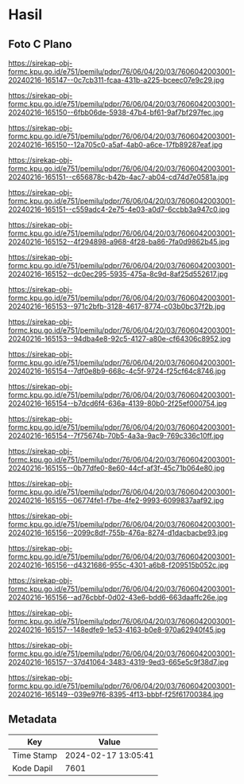 # Hasil

## Foto C Plano

https://sirekap-obj-formc.kpu.go.id/e751/pemilu/pdpr/76/06/04/20/03/7606042003001-20240216-165147--0c7cb311-fcaa-431b-a225-bceec07e9c29.jpg

https://sirekap-obj-formc.kpu.go.id/e751/pemilu/pdpr/76/06/04/20/03/7606042003001-20240216-165150--6fbb06de-5938-47b4-bf61-9af7bf297fec.jpg

https://sirekap-obj-formc.kpu.go.id/e751/pemilu/pdpr/76/06/04/20/03/7606042003001-20240216-165150--12a705c0-a5af-4ab0-a6ce-17fb89287eaf.jpg

https://sirekap-obj-formc.kpu.go.id/e751/pemilu/pdpr/76/06/04/20/03/7606042003001-20240216-165151--c656878c-b42b-4ac7-ab04-cd74d7e0581a.jpg

https://sirekap-obj-formc.kpu.go.id/e751/pemilu/pdpr/76/06/04/20/03/7606042003001-20240216-165151--c559adc4-2e75-4e03-a0d7-6ccbb3a947c0.jpg

https://sirekap-obj-formc.kpu.go.id/e751/pemilu/pdpr/76/06/04/20/03/7606042003001-20240216-165152--4f294898-a968-4f28-ba86-7fa0d9862b45.jpg

https://sirekap-obj-formc.kpu.go.id/e751/pemilu/pdpr/76/06/04/20/03/7606042003001-20240216-165152--dc0ec295-5935-475a-8c9d-8af25d552617.jpg

https://sirekap-obj-formc.kpu.go.id/e751/pemilu/pdpr/76/06/04/20/03/7606042003001-20240216-165153--971c2bfb-3128-4617-8774-c03b0bc37f2b.jpg

https://sirekap-obj-formc.kpu.go.id/e751/pemilu/pdpr/76/06/04/20/03/7606042003001-20240216-165153--94dba4e8-92c5-4127-a80e-cf64306c8952.jpg

https://sirekap-obj-formc.kpu.go.id/e751/pemilu/pdpr/76/06/04/20/03/7606042003001-20240216-165154--7df0e8b9-668c-4c5f-9724-f25cf64c8746.jpg

https://sirekap-obj-formc.kpu.go.id/e751/pemilu/pdpr/76/06/04/20/03/7606042003001-20240216-165154--b7dcd6f4-636a-4139-80b0-2f25ef000754.jpg

https://sirekap-obj-formc.kpu.go.id/e751/pemilu/pdpr/76/06/04/20/03/7606042003001-20240216-165154--7f75674b-70b5-4a3a-9ac9-769c336c10ff.jpg

https://sirekap-obj-formc.kpu.go.id/e751/pemilu/pdpr/76/06/04/20/03/7606042003001-20240216-165155--0b77dfe0-8e60-44cf-af3f-45c71b064e80.jpg

https://sirekap-obj-formc.kpu.go.id/e751/pemilu/pdpr/76/06/04/20/03/7606042003001-20240216-165155--06774fe1-f7be-4fe2-9993-6099837aaf92.jpg

https://sirekap-obj-formc.kpu.go.id/e751/pemilu/pdpr/76/06/04/20/03/7606042003001-20240216-165156--2099c8df-755b-476a-8274-d1dacbacbe93.jpg

https://sirekap-obj-formc.kpu.go.id/e751/pemilu/pdpr/76/06/04/20/03/7606042003001-20240216-165156--d4321686-955c-4301-a6b8-f209515b052c.jpg

https://sirekap-obj-formc.kpu.go.id/e751/pemilu/pdpr/76/06/04/20/03/7606042003001-20240216-165156--ad76cbbf-0d02-43e6-bdd6-663daaffc26e.jpg

https://sirekap-obj-formc.kpu.go.id/e751/pemilu/pdpr/76/06/04/20/03/7606042003001-20240216-165157--148edfe9-1e53-4163-b0e8-970a62940f45.jpg

https://sirekap-obj-formc.kpu.go.id/e751/pemilu/pdpr/76/06/04/20/03/7606042003001-20240216-165157--37d41064-3483-4319-9ed3-665e5c9f38d7.jpg

https://sirekap-obj-formc.kpu.go.id/e751/pemilu/pdpr/76/06/04/20/03/7606042003001-20240216-165149--039e97f6-8395-4f13-bbbf-f25f61700384.jpg


## Metadata

| Key        | Value               |
| ---------- | ------------------- |
| Time Stamp | 2024-02-17 13:05:41 |
| Kode Dapil | 7601                |



